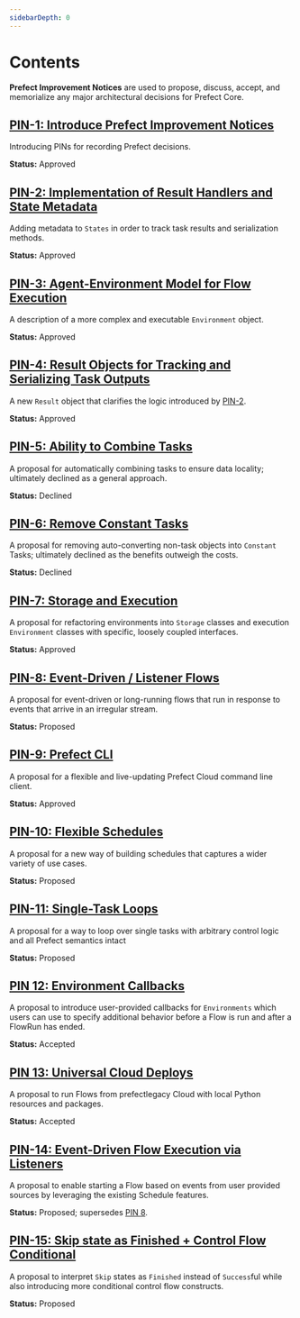 ```yaml
---
sidebarDepth: 0
---
```


# Contents

**Prefect Improvement Notices** are used to propose, discuss, accept, and memorialize any major architectural decisions for Prefect Core.

## [PIN-1: Introduce Prefect Improvement Notices](PIN-01-Introduce-PINs.md)

Introducing PINs for recording Prefect decisions.

**Status:** Approved

## [PIN-2: Implementation of Result Handlers and State Metadata](PIN-02-Result-Handlers.md)

Adding metadata to `States` in order to track task results and serialization methods.

**Status:** Approved

## [PIN-3: Agent-Environment Model for Flow Execution](PIN-03-Agent-Environment.md)

A description of a more complex and executable `Environment` object.

**Status:** Approved

## [PIN-4: Result Objects for Tracking and Serializing Task Outputs](PIN-04-Result-Objects.md)

A new `Result` object that clarifies the logic introduced by [PIN-2](PIN-02-Result-Handlers.md).

**Status:** Approved

## [PIN-5: Ability to Combine Tasks](PIN-05-Combining-Tasks.md)

A proposal for automatically combining tasks to ensure data locality; ultimately declined as a general approach.

**Status:** Declined

## [PIN-6: Remove Constant Tasks](PIN-06-Remove-Constant-Tasks.md)

A proposal for removing auto-converting non-task objects into `Constant` Tasks; ultimately declined as the benefits outweigh the costs.

**Status:** Declined

## [PIN-7: Storage and Execution](PIN-07-Storage-Execution.md)

A proposal for refactoring environments into `Storage` classes and execution `Environment` classes with specific, loosely coupled interfaces.

**Status:** Approved

## [PIN-8: Event-Driven / Listener Flows](PIN-08-Listener-Flows.md)

A proposal for event-driven or long-running flows that run in response to events that arrive in an irregular stream.

**Status:** Proposed

## [PIN-9: Prefect CLI](PIN-09-CLI.md)

A proposal for a flexible and live-updating Prefect Cloud command line client.

**Status:** Approved

## [PIN-10: Flexible Schedules](PIN-10-Schedules.md)

A proposal for a new way of building schedules that captures a wider variety of use cases.

**Status:** Proposed

## [PIN-11: Single-Task Loops](PIN-11-Task-Loops.md)

A proposal for a way to loop over single tasks with arbitrary control logic and all Prefect semantics intact

**Status:** Proposed

## [PIN 12: Environment Callbacks](PIN-12-Environment-Callbacks.md)

A proposal to introduce user-provided callbacks for `Environments` which users can use to specify additional behavior before a Flow is run and after a FlowRun has ended.

**Status:** Accepted

## [PIN 13: Universal Cloud Deploys](PIN-13-Universal-Deploy.md)

A proposal to run Flows from prefectlegacy Cloud with local Python resources and packages.

**Status:** Accepted

## [PIN-14: Event-Driven Flow Execution via Listeners](PIN-14-Listener-Flows-2.md)

A proposal to enable starting a Flow based on events from user provided sources by leveraging the existing Schedule features.

**Status:** Proposed; supersedes [PIN 8](PIN-08-Listener-Flows.html).

## [PIN-15: Skip state as Finished + Control Flow Conditional](PIN-15-Skip-as-Finished-and-Conditionals.md)

A proposal to interpret `Skip` states as `Finished` instead of `Success`ful while also introducing more conditional control flow constructs.

**Status:** Proposed
